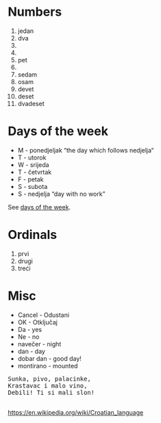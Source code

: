 
# Numbers
1. jedan
2. dva
3.
4.
5. pet
6.
7. sedam
8. osam
9. devet
10. deset
20. dvadeset

# Days of the week
* M - ponedjeljak “the day which follows nedjelja“
* T - utorok
* W - srijeda
* T - četvrtak
* F - petak
* S - subota
* S - nedjelja “day with no work”

See [days of the week](https://www.learncroatian.eu/blog/days-of-week-croatian).

# Ordinals
1. prvi
2. drugi
3. treći

# Misc
* Cancel - Odustani 
* OK - Otključaj
* Da - yes
* Ne - no
* navečer - night
* dan - day
* dobar dan - good day!
* montirano - mounted

<pre>
Sunka, pivo, palacinke,
Krastavac i malo vino,
Debili! Ti si mali slon!

</pre>

https://en.wikipedia.org/wiki/Croatian_language
